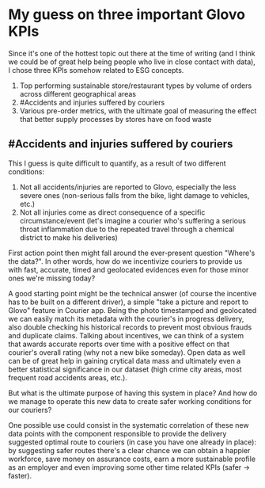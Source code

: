 # My guess on three important Glovo KPIs

Since it's one of the hottest topic out there at the time of writing (and I think we could be of great help being people who live in close contact with data), I chose three KPIs somehow related to ESG concepts.

1. Top performing sustainable store/restaurant types by volume of orders across different geographical areas
2. #Accidents and injuries suffered by couriers
3. Various pre-order metrics, with the ultimate goal of measuring the effect that better supply processes by stores have on food waste

## #Accidents and injuries suffered by couriers

This I guess is quite difficult to quantify, as a result of two different conditions:
1. Not all accidents/injuries are reported to Glovo, especially the less severe ones (non-serious falls from the bike, light damage to vehicles, etc.)
2. Not all injuries come as direct consequence of a specific circumstance/event (let's imagine a courier who's suffering a serious throat inflammation due to the repeated travel through a chemical district to make his deliveries)

First action point then might fall around the ever-present question "Where's the data?".
In other words, how do we incentivize couriers to provide us with fast, accurate, timed and geolocated evidences even for those minor ones we're missing today?

A good starting point might be the technical answer (of course the incentive has to be built on a different driver), a simple "take a picture and report to Glovo" feature in Courier app.
Being the photo timestamped and geolocated we can easily match its metadata with the courier's in progress delivery, also double checking his historical records to prevent most obvious frauds and duplicate claims.
Talking about incentives, we can think of a system that awards accurate reports over time with a positive effect on that courier's overall rating (why not a new bike someday).
Open data as well can be of great help in gaining crytical data mass and ultimately even a better statistical significance in our dataset (high crime city areas, most frequent road accidents areas, etc.).

But what is the ultimate purpose of having this system in place?
And how do we manage to operate this new data to create safer working conditions for our couriers?

One possible use could consist in the systematic correlation of these new data points with the component responsible to provide the delivery suggested optimal route to couriers (in case you have one already in place):
by suggesting safer routes there's a clear chance we can obtain a happier workforce, save money on assurance costs, earn a more sustainable profile as an employer and even improving some other time related KPIs (safer -> faster).